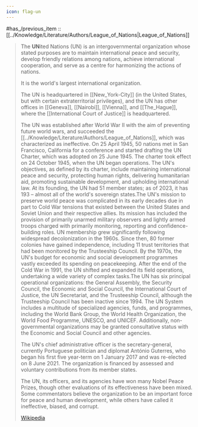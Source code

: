 ```yaml
---
icon: flag-un
---
```


#has_/previous_item :: [[../Knowledge/Literature/Authors/League_of_Nations|League_of_Nations]] 

> The **UN**ited Nations (UN) is an intergovernmental organization
>  whose stated purposes are to maintain international peace and security, 
>  develop friendly relations among nations, 
>  achieve international cooperation, 
>  and serve as a centre for harmonizing the actions of nations. 
>  
>  It is the world's largest international organization. 
>  
>  The UN is headquartered in [[New_York-City]] 
>  (in the United States, but with certain extraterritorial privileges), 
>  and the UN has other offices in [[Geneva]], [[Nairobi]], [[Vienna]], 
>  and [[The_Hague]], where the [[International Court of Justice]] is headquartered.
>
> The UN was established after World War II with the aim of preventing future world wars, 
> and succeeded the [[../Knowledge/Literature/Authors/League_of_Nations]], which was characterized as ineffective. 
> On 25 April 1945, 50 nations met in San Francisco, California for a conference 
> and started drafting the UN Charter, which was adopted on 25 June 1945. 
> The charter took effect on 24 October 1945, when the UN began operations. The UN's objectives, as defined by its charter, include maintaining international peace and security, protecting human rights, delivering humanitarian aid, promoting sustainable development, and upholding international law. At its founding, the UN had 51 member states; as of 2023, it has 193 – almost all of the world's sovereign states.The UN's mission to preserve world peace was complicated in its early decades due in part to Cold War tensions that existed between the United States and Soviet Union and their respective allies. Its mission has included the provision of primarily unarmed military observers and lightly armed troops charged with primarily monitoring, reporting and confidence-building roles. UN membership grew significantly following widespread decolonization in the 1960s. Since then, 80 former colonies have gained independence, including 11 trust territories that had been monitored by the Trusteeship Council. By the 1970s, the UN's budget for economic and social development programmes vastly exceeded its spending on peacekeeping. After the end of the Cold War in 1991, the UN shifted and expanded its field operations, undertaking a wide variety of complex tasks.The UN has six principal operational organizations: the General Assembly, the Security Council, the Economic and Social Council, the International Court of Justice, the UN Secretariat, and the Trusteeship Council, although the Trusteeship Council has been inactive since 1994. The UN System includes a multitude of specialized agencies, funds, and programmes, including the World Bank Group, the World Health Organization, the World Food Programme, UNESCO, and UNICEF. Additionally, non-governmental organizations may be granted consultative status with the Economic and Social Council and other agencies.
>
> The UN's chief administrative officer is the secretary-general, currently Portuguese politician and diplomat António Guterres, who began his first five year-term on 1 January 2017 and was re-elected on 8 June 2021. The organization is financed by assessed and voluntary contributions from its member states.
>
> The UN, its officers, and its agencies have won many Nobel Peace Prizes, though other evaluations of its effectiveness have been mixed. Some commentators believe the organization to be an important force for peace and human development, while others have called it ineffective, biased, and corrupt.
>
> [Wikipedia](https://en.wikipedia.org/wiki/United%20Nations)


